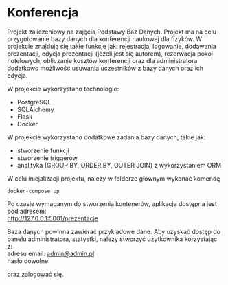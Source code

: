 # Konferencja

Projekt zaliczeniowy na zajęcia Podstawy Baz Danych. Projekt ma na celu przygotowanie bazy danych dla konferencji naukowej dla fizyków. W projekcie znajdują się takie funkcje jak: rejestracja, logowanie, dodawania prezentacji, edycja prezentacji (jeżeli jest się autorem), rezerwacja pokoi hotelowych, obliczanie kosztów konferencji oraz dla administratora dodatkowo możliwość usuwania uczestników z bazy danych oraz ich edycja.

W projekcie wykorzystano technologie:
* PostgreSQL
* SQLAlchemy
* Flask
* Docker

W projekcie wykorzystano dodatkowe zadania bazy danych, takie jak:
* stworzenie funkcji
* stworzenie triggerów
* analityka (GROUP BY, ORDER BY, OUTER JOIN) z wykorzystaniem ORM

W celu inicjalizacji projektu, należy w folderze głównym wykonać komendę 

```shell
docker-compose up
```

Po czasie wymaganym do stworzenia kontenerów, aplikacja dostępna jest pod adresem:<br>
http://127.0.0.1:5001/prezentacje

Baza danych powinna zawierać przykładowe dane. Aby uzyskać dostęp do panelu administratora, statystki, należy stworzyć użytkownika korzystając z: <br>
adresu email: admin@admin.pl <br>
hasło dowolne.


oraz zalogować się. 

